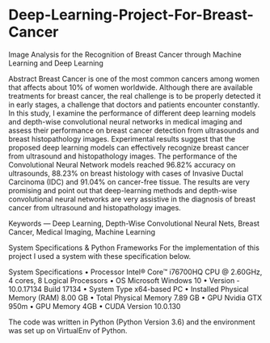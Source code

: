 # Deep-Learning-Project-For-Breast-Cancer

Image Analysis for the Recognition of Breast Cancer through Machine Learning and Deep Learning

Abstract
Breast Cancer is one of the most common cancers among women that affects about 10% of women worldwide. 
Although there are available treatments for breast cancer, the real challenge is to be properly detected it in early stages, a challenge that doctors and patients encounter 
constantly. In this study, I examine the performance of different deep learning models and depth-wise convolutional neural networks in medical imaging
and assess their performance on breast cancer detection from ultrasounds and breast histopathology images. 
Experimental results suggest that the proposed deep learning models can effectively recognize breast cancer from ultrasound and histopathology images. 
The performance of the Convolutional Neural Network models reached 96.82% accuracy on ultrasounds, 88.23% on breast histology with cases of Invasive Ductal Carcinoma (IDC)
and 91.04% on cancer-free tissue. The results are very promising and point out that deep-learning methods and 
depth-wise convolutional neural networks are very assistive in the diagnosis of breast cancer from ultrasound and histopathology images. 

Keywords — Deep Learning, Depth-Wise Convolutional Neural Nets, Breast Cancer, Medical Imaging, Machine Learning

System Specifications & Python Frameworks
For the implementation of this project I used a system with these specification below.

System Specifications
•	Processor Intel® Core™  i76700HQ CPU @ 2.60GHz, 4 cores, 8 Logical Processors
•	OS  Microsoft Windows 10 
•	Version - 10.0.17134 Build 17134
•	System Type	x64-based PC
•	Installed Physical Memory (RAM)	8.00 GB
•	Total Physical Memory 7.89 GB
•	GPU Nvidia GTX 950m
•	GPU Memory 4GB
•	CUDA Version 10.0.130

The code was written in Python (Python Version 3.6) and the environment was set up on VirtualEnv of Python.













